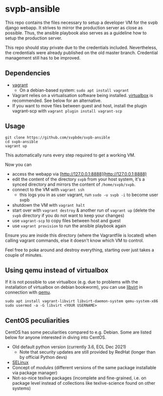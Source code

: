 svpb-ansible
============

This repo contains the files necessary to setup a developer VM for the svpb
django webapp.
It strives to mirror the production server as close as possible.
Thus, the ansible playbook also serves as a guideline how to setup the
production server.

This repo should stay private due to the credentials included.
Nevertheless, the credentials were already published on the old master branch.
Credential management still has to be improved.

Dependencies
------------
* [vagrant](https://developer.hashicorp.com/vagrant/downloads)
  * On a debian-based system: `sudo apt install vagrant`
* Vagrant relies on a virtualisation software being installed.
  [virtualbox](https://www.virtualbox.org/) is recommended.
  See below for an alternative.
* If you want to move files between guest and host, install the plugin 
  vagrant-scp with `vagrant plugin install vagrant-scp`

Usage
-----
```
git clone https://github.com/svpbde/svpb-ansible
cd svpb-ansible
vagrant up
```
This automatically runs every step required to get a working VM.

Now you can
* access the webapp via [http://127.0.0.1:8888](http://127.0.0.1:8888)
* edit the content of the directory `svpb` from your host system, it's a
  synced directory and mirrors the content of `/home/svpb/svpb`.
* connect to the VM with `vagrant ssh`
  * this logs you in as user vagrant, run `sudo -u svpb -i` to become user svpb
* shutdown the VM with `vagrant halt`
* start over with `vagrant destroy` & another run of `vagrant up` (delete
  the `svpb` directory if you do not want to keep your changes)
* use `vagrant-scp` to copy files between host and guest
* use `vagrant provision` to run the ansible playbook again

Ensure you are inside this directory (where the Vagrantfile is located) when
calling vagrant commands, else it doesn't know which VM to control.

Feel free to poke around and destroy everything, starting over just takes a 
couple of minutes.

Using qemu instead of virtualbox
--------------------------------
If it is not possible to use virtualbox (e.g. due to problems with the
installation of virtualbox on debian bookworm), you can use
[libvirt](https://vagrant-libvirt.github.io/vagrant-libvirt/installation.html#ubuntu--debian)
in connection with
[qemu](https://packages.debian.org/bookworm/qemu-system-x86).
```
sudo apt install vagrant-libvirt libvirt-daemon-system qemu-system-x86
sudo usermod -a -G libvirt <YOUR USERNAME>
```

CentOS peculiarities
--------------------
CentOS has some peculiarities compared to e.g. Debian.
Some are listed below for anyone interested in diving into CentOS.
* Old default python version (currently 3.6, EOL Dec 2021)
  * Note that security updates are still provided by RedHat (longer than by
    official Python devs)
* [SELinux](https://www.redhat.com/en/topics/linux/what-is-selinux)
* Concept of *modules* (different versions of the same package installable
  via package manager)
* Not-so-nice texlive packages (incomplete and fine-grained, i.e. on package
  level instead of collections like texlive-science found on other systems)
